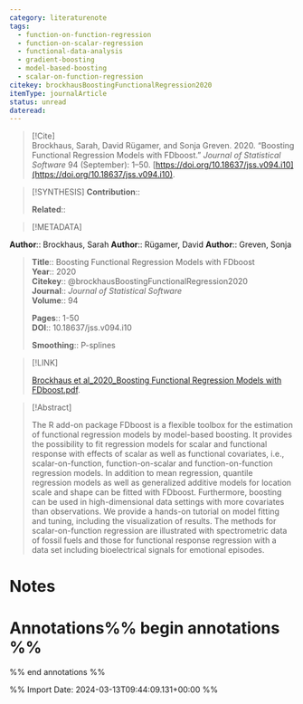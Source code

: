 ```yaml
---
category: literaturenote
tags:
  - function-on-function-regression
  - function-on-scalar-regression
  - functional-data-analysis
  - gradient-boosting
  - model-based-boosting
  - scalar-on-function-regression
citekey: brockhausBoostingFunctionalRegression2020
itemType: journalArticle
status: unread
dateread:
---
```


> [!Cite]  
> Brockhaus, Sarah, David Rügamer, and Sonja Greven. 2020. “Boosting Functional Regression Models with FDboost.” _Journal of Statistical Software_ 94 (September): 1–50. [https://doi.org/10.18637/jss.v094.i10](https://doi.org/10.18637/jss.v094.i10).

> [!SYNTHESIS] 
>**Contribution**::
>
>**Related**:: 
>

> [!METADATA]  
>
**Author**:: Brockhaus, Sarah
**Author**:: Rügamer, David
**Author**:: Greven, Sonja<br>
> **Title**:: Boosting Functional Regression Models with FDboost    
> **Year**:: 2020     
> **Citekey**:: @brockhausBoostingFunctionalRegression2020    
>**Journal**:: *Journal of Statistical Software*    
>**Volume**:: 94    
>     
>    
>    
>     
> **Pages**:: 1-50    
>**DOI**:: 10.18637/jss.v094.i10    
>
> **Smoothing**:: P-splines

> [!LINK] 
>
> [Brockhaus et al_2020_Boosting Functional Regression Models with FDboost.pdf](file:///Users/steven/Library/CloudStorage/GoogleDrive-steven.golovkine@ul.ie/My%20Drive/bibliography/Journal%20of%20Statistical%20Software/2020/Brockhaus%20et%20al_2020_Boosting%20Functional%20Regression%20Models%20with%20FDboost.pdf).

>[!Abstract]
>
>The R add-on package FDboost is a flexible toolbox for the estimation of functional regression models by model-based boosting. It provides the possibility to fit regression models for scalar and functional response with effects of scalar as well as functional covariates, i.e., scalar-on-function, function-on-scalar and function-on-function regression models. In addition to mean regression, quantile regression models as well as generalized additive models for location scale and shape can be fitted with FDboost. Furthermore, boosting can be used in high-dimensional data settings with more covariates than observations. We provide a hands-on tutorial on model fitting and tuning, including the visualization of results. The methods for scalar-on-function regression are illustrated with spectrometric data of fossil fuels and those for functional response regression with a data set including bioelectrical signals for emotional episodes.
>>


# Notes<br>
# Annotations%% begin annotations %%  
 
  
%% end annotations %%

%% Import Date: 2024-03-13T09:44:09.131+00:00 %%
